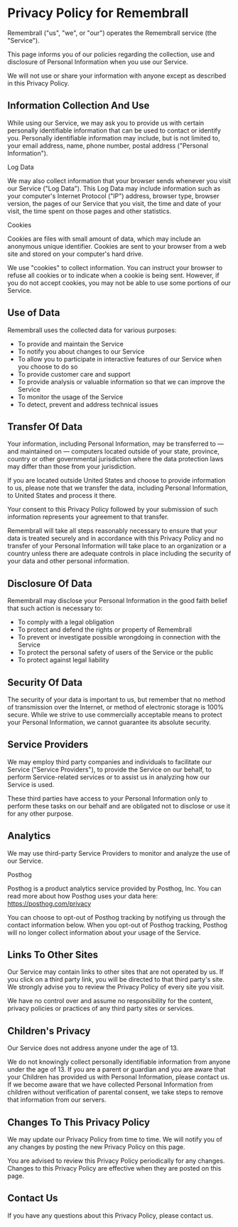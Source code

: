 # Privacy Policy for Remembrall

Remembrall ("us", "we", or "our") operates the Remembrall service (the "Service").

This page informs you of our policies regarding the collection, use and disclosure of Personal Information when you use our Service.  

We will not use or share your information with anyone except as described in this Privacy Policy.

## Information Collection And Use

While using our Service, we may ask you to provide us with certain personally identifiable information that can be used to contact or identify you. Personally identifiable information may include, but is not limited to, your email address, name, phone number, postal address ("Personal Information").

Log Data

We may also collect information that your browser sends whenever you visit our Service ("Log Data"). This Log Data may include information such as your computer's Internet Protocol ("IP") address, browser type, browser version, the pages of our Service that you visit, the time and date of your visit, the time spent on those pages and other statistics.

Cookies

Cookies are files with small amount of data, which may include an anonymous unique identifier. Cookies are sent to your browser from a web site and stored on your computer's hard drive.  

We use "cookies" to collect information. You can instruct your browser to refuse all cookies or to indicate when a cookie is being sent. However, if you do not accept cookies, you may not be able to use some portions of our Service.

## Use of Data

Remembrall uses the collected data for various purposes:  

- To provide and maintain the Service
- To notify you about changes to our Service   
- To allow you to participate in interactive features of our Service when you choose to do so
- To provide customer care and support
- To provide analysis or valuable information so that we can improve the Service 
- To monitor the usage of the Service
- To detect, prevent and address technical issues

## Transfer Of Data  

Your information, including Personal Information, may be transferred to — and maintained on — computers located outside of your state, province, country or other governmental jurisdiction where the data protection laws may differ than those from your jurisdiction.

If you are located outside United States and choose to provide information to us, please note that we transfer the data, including Personal Information, to United States and process it there.

Your consent to this Privacy Policy followed by your submission of such information represents your agreement to that transfer.

Remembrall will take all steps reasonably necessary to ensure that your data is treated securely and in accordance with this Privacy Policy and no transfer of your Personal Information will take place to an organization or a country unless there are adequate controls in place including the security of your data and other personal information.

## Disclosure Of Data

Remembrall may disclose your Personal Information in the good faith belief that such action is necessary to:

- To comply with a legal obligation
- To protect and defend the rights or property of Remembrall  
- To prevent or investigate possible wrongdoing in connection with the Service
- To protect the personal safety of users of the Service or the public
- To protect against legal liability

## Security Of Data

The security of your data is important to us, but remember that no method of transmission over the Internet, or method of electronic storage is 100% secure. While we strive to use commercially acceptable means to protect your Personal Information, we cannot guarantee its absolute security.

## Service Providers

We may employ third party companies and individuals to facilitate our Service ("Service Providers"), to provide the Service on our behalf, to perform Service-related services or to assist us in analyzing how our Service is used.

These third parties have access to your Personal Information only to perform these tasks on our behalf and are obligated not to disclose or use it for any other purpose.

## Analytics

We may use third-party Service Providers to monitor and analyze the use of our Service.

Posthog

Posthog is a product analytics service provided by Posthog, Inc. You can read more about how Posthog uses your data here: https://posthog.com/privacy

You can choose to opt-out of Posthog tracking by notifying us through the contact information below. When you opt-out of Posthog tracking, Posthog will no longer collect information about your usage of the Service.

## Links To Other Sites

Our Service may contain links to other sites that are not operated by us. If you click on a third party link, you will be directed to that third party's site. We strongly advise you to review the Privacy Policy of every site you visit.

We have no control over and assume no responsibility for the content, privacy policies or practices of any third party sites or services.

## Children's Privacy  

Our Service does not address anyone under the age of 13.

We do not knowingly collect personally identifiable information from anyone under the age of 13. If you are a parent or guardian and you are aware that your Children has provided us with Personal Information, please contact us. If we become aware that we have collected Personal Information from children without verification of parental consent, we take steps to remove that information from our servers.

## Changes To This Privacy Policy  

We may update our Privacy Policy from time to time. We will notify you of any changes by posting the new Privacy Policy on this page.  

You are advised to review this Privacy Policy periodically for any changes. Changes to this Privacy Policy are effective when they are posted on this page.

## Contact Us

If you have any questions about this Privacy Policy, please contact us.
